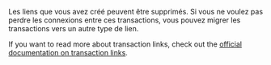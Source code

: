 Les liens que vous avez créé peuvent être supprimés. Si vous ne voulez pas perdre les connexions entre ces transactions, vous pouvez migrer les transactions vers un autre type de lien.

If you want to read more about transaction links, check out the [official documentation on transaction links](https://docs.firefly-iii.org/advanced-concepts/links).